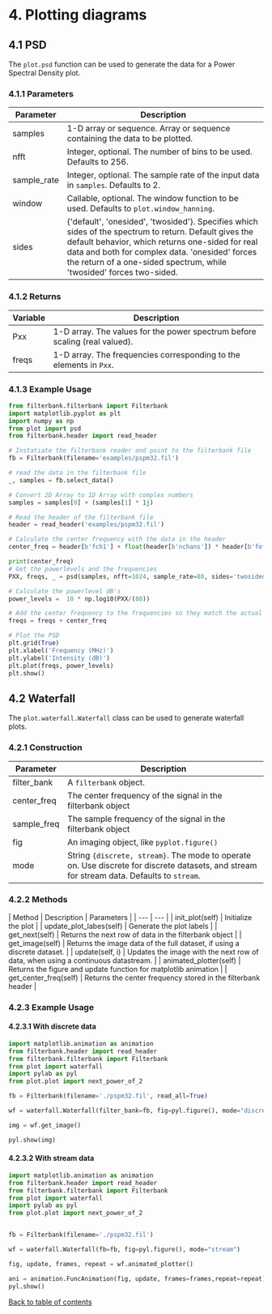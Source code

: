 # 4. Plotting diagrams

## 4.1 PSD
The `plot.psd` function can be used to generate the data for a Power Spectral Density plot. 

### 4.1.1 Parameters

| Parameter | Description |
| --- | --- |
| samples | 1-D array or sequence. Array or sequence containing the data to be plotted. |
| nfft | Integer, optional. The number of bins to be used. Defaults to 256. |
| sample_rate | Integer, optional. The sample rate of the input data in `samples`. Defaults to 2.|
| window | Callable, optional. The window function to be used. Defaults to `plot.window_hanning`. |
| sides | {'default', 'onesided', 'twosided'}. Specifies which sides of the spectrum to return. Default gives the default behavior, which returns one-sided for real data and both for complex data. 'onesided' forces the return of a one-sided spectrum, while 'twosided' forces two-sided. |

### 4.1.2 Returns
| Variable | Description |
| --- | --- |
| Pxx | 1-D array. The values for the power spectrum before scaling (real valued). |
| freqs | 1-D array. The frequencies corresponding to the elements in `Pxx`. |

### 4.1.3 Example Usage
```python
from filterbank.filterbank import Filterbank
import matplotlib.pyplot as plt
import numpy as np
from plot import psd
from filterbank.header import read_header

# Instatiate the filterbank reader and point to the filterbank file
fb = Filterbank(filename='examples/pspm32.fil')

# read the data in the filterbank file
_, samples = fb.select_data()

# Convert 2D Array to 1D Array with complex numbers
samples = samples[0] + (samples[1] * 1j)

# Read the header of the filterbank file
header = read_header('examples/pspm32.fil')

# Calculate the center frequency with the data in the header
center_freq = header[b'fch1'] + float(header[b'nchans']) * header[b'foff'] / 2.0

print(center_freq)
# Get the powerlevels and the frequencies
PXX, freqs, _ = psd(samples, nfft=1024, sample_rate=80, sides='twosided')

# Calculate the powerlevel dB's
power_levels =  10 * np.log10(PXX/(80))

# Add the center frequency to the frequencies so they match the actual frequencies
freqs = freqs + center_freq

# Plot the PSD
plt.grid(True)
plt.xlabel('Frequency (MHz)')
plt.ylabel('Intensity (dB)')
plt.plot(freqs, power_levels)
plt.show()
```

## 4.2 Waterfall
The `plot.waterfall.Waterfall` class can be used to generate waterfall plots. 

### 4.2.1 Construction

| Parameter | Description |
| --- | --- |
| filter_bank | A `filterbank` object. |
| center_freq | The center frequency of the signal in the filterbank object |
| sample_freq | The sample frequency of the signal in the filterbank object|
| fig | An imaging object, like `pyplot.figure()` |
| mode | String `{discrete, stream}`. The mode to operate on. Use discrete for discrete datasets, and stream for stream data. Defaults to `stream`. |

### 4.2.2 Methods
| Method | Description | Parameters |
| --- | --- |
| init_plot(self) | Initialize the plot |
| update_plot_labes(self) | Generate the plot labels |
| get_next(self) | Returns the next row of data in the filterbank object |
| get_image(self) | Returns the image data of the full dataset, if using a discrete dataset. |
| update(self, i) | Updates the image with the next row of data, when using a continuous datastream. |
| animated_plotter(self) | Returns the figure and update function for matplotlib animation |
| get_center_freq(self) | Returns the center frequency stored in the filterbank header |

### 4.2.3 Example Usage
#### 4.2.3.1 With discrete data
```python
import matplotlib.animation as animation
from filterbank.header import read_header
from filterbank.filterbank import Filterbank
from plot import waterfall
import pylab as pyl
from plot.plot import next_power_of_2

fb = Filterbank(filename='./pspm32.fil', read_all=True)

wf = waterfall.Waterfall(filter_bank=fb, fig=pyl.figure(), mode="discrete")

img = wf.get_image()

pyl.show(img)
```

#### 4.2.3.2 With stream data
```python
import matplotlib.animation as animation
from filterbank.header import read_header
from filterbank.filterbank import Filterbank
from plot import waterfall
import pylab as pyl
from plot.plot import next_power_of_2


fb = Filterbank(filename='./pspm32.fil')

wf = waterfall.Waterfall(fb=fb, fig=pyl.figure(), mode="stream")

fig, update, frames, repeat = wf.animated_plotter()

ani = animation.FuncAnimation(fig, update, frames=frames,repeat=repeat)
pyl.show()
```


[Back to table of contents](../README.md)